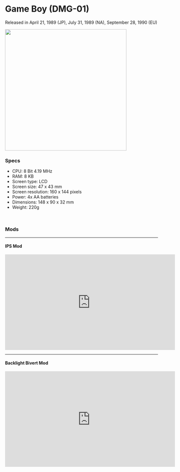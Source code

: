 # Game Boy (DMG-01)

Released in April 21, 1989 (JP), July 31, 1989 (NA), September 28, 1990 (EU)


<img src="https://upload.wikimedia.org/wikipedia/commons/thumb/7/7c/Game-Boy-FL.png/1689px-Game-Boy-FL.png" style="width: 400px;">

### Specs

- CPU: 8 Bit 4.19 MHz
- RAM: 8 KB
- Screen type: LCD
- Screen size: 47 x 43 mm
- Screen resolution: 160 x 144 pixels
- Power: 4x AA batteries
- Dimensions: 148 x 90 x 32 mm
- Weight: 220g

&nbsp;

### Mods

----

#### IPS Mod

<iframe width="560" height="315" src="https://www.youtube.com/embed/OUuLdxbWCvo" title="YouTube video player" frameborder="0" allow="accelerometer; autoplay; clipboard-write; encrypted-media; gyroscope; picture-in-picture; web-share" allowfullscreen></iframe>

----

#### Backlight Bivert Mod

<iframe width="560" height="315" src="https://www.youtube.com/embed/-jXil6uLJH0" title="YouTube video player" frameborder="0" allow="accelerometer; autoplay; clipboard-write; encrypted-media; gyroscope; picture-in-picture; web-share" allowfullscreen></iframe>
